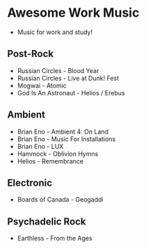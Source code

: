 # Awesome Work Music

* Music for work and study!

## Post-Rock

* Russian Circles - Blood Year
* Russian Circles - Live at Dunk! Fest
* Mogwai - Atomic
* God Is An Astronaut - Helios / Erebus

## Ambient

* Brian Eno - Ambient 4: On Land
* Brian Eno - Music For Installations
* Brian Eno - LUX
* Hammock - Oblivion Hymns
* Helios - Remembrance

## Electronic

* Boards of Canada - Geogaddi

## Psychadelic Rock

* Earthless - From the Ages
